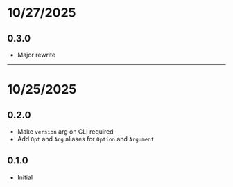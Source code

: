 # 10/27/2025

## 0.3.0

- Major rewrite

---

# 10/25/2025

## 0.2.0

- Make `version` arg on CLI required
- Add `Opt` and `Arg` aliases for `Option` and `Argument`

## 0.1.0

- Initial
